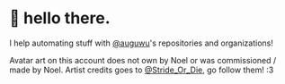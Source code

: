 # :wave: hello there.
I help automating stuff with [@auguwu](https://github.com/auguwu)'s repositories and organizations!

Avatar art on this account does not own by Noel or was commissioned / made by Noel. Artist credits goes to [@Stride_Or_Die](https://twitter.com/Stride_Or_Die), go follow them! :3
